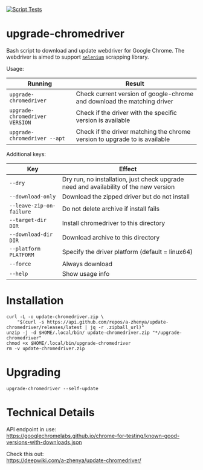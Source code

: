 [![Script Tests](https://github.com/a-zhenya/update-chromedriver/actions/workflows/tests.yaml/badge.svg)](https://github.com/a-zhenya/update-chromedriver/actions/workflows/tests.yaml)

# upgrade-chromedriver

Bash script to download and update webdriver for Google Chrome.
The webdriver is aimed to support [`selenium`](https://selenium.dev) scrapping library.

Usage:

| Running                        | Result                        |
| ------------------------------ | ----------------------------- |
| `upgrade-chromedriver`         | Check current version of google-chrome and download the matching driver |
| `upgrade-chromedriver VERSION` | Check if the driver with the specific version is available |
| `upgrade-chromedriver --apt`   | Check if the driver matching the chrome version to upgrade to is available |

Additional keys:

| Key                      | Effect                        |
| ------------------------ | ----------------------------- |
| `--dry`                  | Dry run, no installation, just check upgrade need and availability of the new version |
| `--download-only`        | Download the zipped driver but do not install |
| `--leave-zip-on-failure` | Do not delete archive if install fails |
| `--target-dir DIR`       | Install chromedriver to this directory |
| `--download-dir DIR`     | Download archive to this directory |
| `--platform PLATFORM`    | Specify the driver platform (default = linux64) |
| `--force`                | Always download |
| `--help`                 | Show usage info |

# Installation
```
curl -L -o update-chromedriver.zip \
    "$(curl -s https://api.github.com/repos/a-zhenya/update-chromedriver/releases/latest | jq -r .zipball_url)"
unzip -j -d $HOME/.local/bin/ update-chromedriver.zip "*/upgrade-chromedriver"
chmod +x $HOME/.local/bin/upgrade-chromedriver
rm -v update-chromedriver.zip
```

# Upgrading
```
upgrade-chromedriver --self-update
```

# Technical Details
API endpoint in use:<br>
https://googlechromelabs.github.io/chrome-for-testing/known-good-versions-with-downloads.json

Check this out:<br>
https://deepwiki.com/a-zhenya/update-chromedriver/
